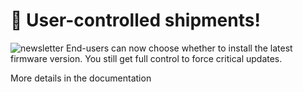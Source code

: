 # 🚀 User-controlled shipments!
![newsletter](https://github.com/blynkkk/news/assets/120122081/57cfefef-dd5c-4073-90c4-81f0ad56534b)
End-users can now choose whether to install the latest firmware version. You still get full control to force critical updates.

More details in the documentation
